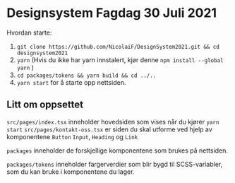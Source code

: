 # Designsystem Fagdag 30 Juli 2021

Hvordan starte:

1. `git clone https://github.com/NicolaiF/DesignSystem2021.git && cd designsystem2021`
2. `yarn` (Hvis du ikke har yarn innstalert, kjør denne `npm install --global yarn` )
3. `cd packages/tokens && yarn build && cd ../..`
4. `yarn start` for å starte opp nettsiden.

## Litt om oppsettet

`src/pages/index.tsx` inneholder hovedsiden som vises når du kjører `yarn start`
`src/pages/kontakt-oss.tsx` er siden du skal utforme ved hjelp av komponentene `Button` `Input`, `Heading` og `Link`

`packages` inneholder de forskjellige komponentene som brukes på nettsiden.

<!-- Ignorer denne, funker nok ikke -->
<!-- Kjør `yarn start` i en av disse mappene for å få "hot reload" av komponentene, samtidig som du kjører `yarn start` i rotmappen (steg 4 over). -->


`packages/tokens` inneholder fargerverdier som blir bygd til SCSS-variabler, som du kan bruke i komponentene du lager.
